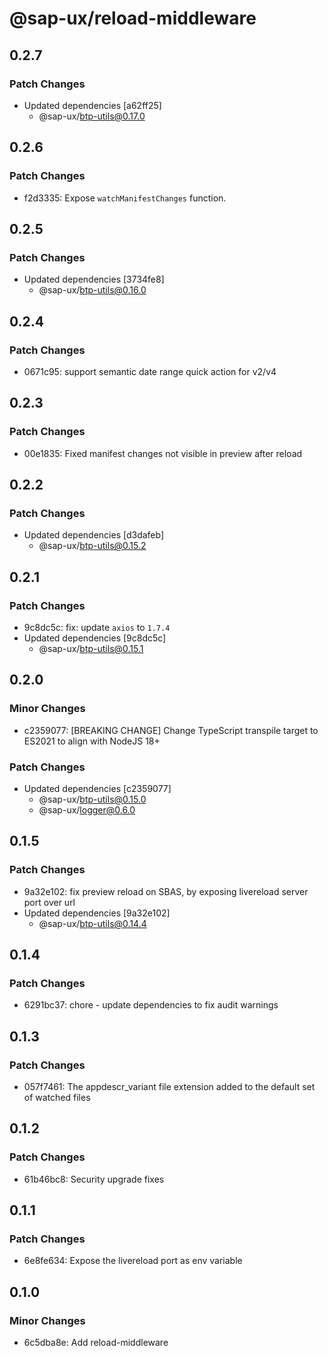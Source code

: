 # @sap-ux/reload-middleware

## 0.2.7

### Patch Changes

-   Updated dependencies [a62ff25]
    -   @sap-ux/btp-utils@0.17.0

## 0.2.6

### Patch Changes

-   f2d3335: Expose `watchManifestChanges` function.

## 0.2.5

### Patch Changes

-   Updated dependencies [3734fe8]
    -   @sap-ux/btp-utils@0.16.0

## 0.2.4

### Patch Changes

-   0671c95: support semantic date range quick action for v2/v4

## 0.2.3

### Patch Changes

-   00e1835: Fixed manifest changes not visible in preview after reload

## 0.2.2

### Patch Changes

-   Updated dependencies [d3dafeb]
    -   @sap-ux/btp-utils@0.15.2

## 0.2.1

### Patch Changes

-   9c8dc5c: fix: update `axios` to `1.7.4`
-   Updated dependencies [9c8dc5c]
    -   @sap-ux/btp-utils@0.15.1

## 0.2.0

### Minor Changes

-   c2359077: [BREAKING CHANGE] Change TypeScript transpile target to ES2021 to align with NodeJS 18+

### Patch Changes

-   Updated dependencies [c2359077]
    -   @sap-ux/btp-utils@0.15.0
    -   @sap-ux/logger@0.6.0

## 0.1.5

### Patch Changes

-   9a32e102: fix preview reload on SBAS, by exposing livereload server port over url
-   Updated dependencies [9a32e102]
    -   @sap-ux/btp-utils@0.14.4

## 0.1.4

### Patch Changes

-   6291bc37: chore - update dependencies to fix audit warnings

## 0.1.3

### Patch Changes

-   057f7461: The appdescr_variant file extension added to the default set of watched files

## 0.1.2

### Patch Changes

-   61b46bc8: Security upgrade fixes

## 0.1.1

### Patch Changes

-   6e8fe634: Expose the livereload port as env variable

## 0.1.0

### Minor Changes

-   6c5dba8e: Add reload-middleware
